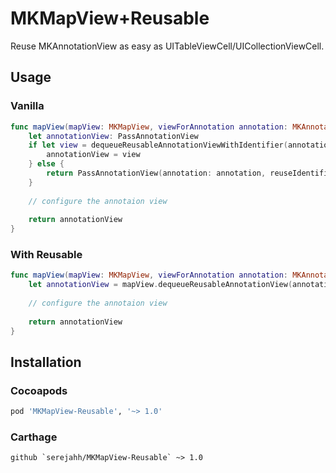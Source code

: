 # MKMapView+Reusable

Reuse MKAnnotationView as easy as UITableViewCell/UICollectionViewCell.

## Usage

### Vanilla

``` swift
func mapView(mapView: MKMapView, viewForAnnotation annotation: MKAnnotation) -> MKAnnotationView? {
    let annotationView: PassAnnotationView
    if let view = dequeueReusableAnnotationViewWithIdentifier(annotationViewType.reuseIdentifier) as? T {
        annotationView = view
    } else {
        return PassAnnotationView(annotation: annotation, reuseIdentifier: "annotation")
    }
    
    // configure the annotaion view 
        
    return annotationView
}
```

### With Reusable

``` swift
func mapView(mapView: MKMapView, viewForAnnotation annotation: MKAnnotation) -> MKAnnotationView? {
    let annotationView = mapView.dequeueReusableAnnotationView(annotation) as PassAnnotationView
    
    // configure the annotaion view 
        
    return annotationView
}
```

## Installation

### Cocoapods

``` ruby
pod 'MKMapView-Reusable', '~> 1.0'
```

### Carthage

```
github `serejahh/MKMapView-Reusable` ~> 1.0
```
